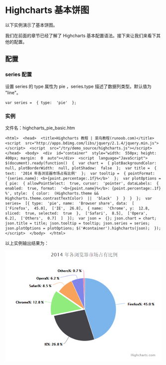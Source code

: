 # Highcharts 基本饼图

以下实例演示了基本饼图。

我们在前面的章节已经了解了 Highcharts 基本配置语法。接下来让我们来看下其他的配置。

## 配置

### series 配置

设置 series 的 type 属性为 pie ，series.type 描述了数据列类型。默认值为 "line"。

```
var series =  { type:  'pie'  };
```

### 实例

文件名：highcharts_pie_basic.htm

```
<html>  <head>  <title>Highcharts 教程 | 菜鸟教程(runoob.com)</title>  <script  src="http://apps.bdimg.com/libs/jquery/2.1.4/jquery.min.js"></script>  <script  src="/try/demo_source/highcharts.js"></script>  </head>  <body>  <div  id="container"  style="width:  550px; height:  400px; margin:  0  auto"></div>  <script  language="JavaScript"> $(document).ready(function()  {  var chart =  { plotBackgroundColor:  null, plotBorderWidth:  null, plotShadow:  false  };  var title =  { text:  '2014 年各浏览器市场占有比例'  };  var tooltip =  { pointFormat:  '{series.name}: <b>{point.percentage:.1f}%</b>'  };  var plotOptions =  { pie:  { allowPointSelect:  true, cursor:  'pointer', dataLabels:  { enabled:  true, format:  '<b>{point.name}%</b>: {point.percentage:.1f} %', style:  { color:  (Highcharts.theme &&  Highcharts.theme.contrastTextColor)  ||  'black'  }  }  }  };  var series=  [{ type:  'pie', name:  'Browser share', data:  [  ['Firefox',  45.0],  ['IE',  26.8],  { name:  'Chrome', y:  12.8, sliced:  true, selected:  true  },  ['Safari',  8.5],  ['Opera',  6.2],  ['Others',  0.7]  ]  }];  var json =  {}; json.chart = chart; json.title = title; json.tooltip = tooltip; json.series = series; json.plotOptions = plotOptions; $('#container').highcharts(json);  });  </script>  </body>  </html>
```



以上实例输出结果为：

![](img/41.png)
